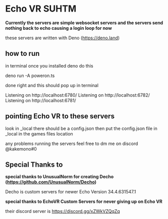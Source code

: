 # Echo VR SUHTM 


**Currently the servers are simple websocket servers and the servers send nothing back to echo causing a login loop for now**

these servers are written with Deno (https://deno.land)

## how to run

in terminal once you installed deno do this 

deno run -A poweron.ts

done right and this should pop up in terminal

Listening on http://localhost:6780/
Listening on http://localhost:6782/
Listening on http://localhost:6781/

## pointing Echo VR to these servers
look in _local there should be a config.json then
put the config.json file in _local in the games files location 

any problems running the servers feel free to dm me on discord @kakemono#0

## Special Thanks to

**special thanks to UnusualNorm for creating Decho (https://github.com/UnusualNorm/Decho)**

Decho is custom servers for newer Echo Version  34.4.631547.1

**special thanks to EchoVR Custom Servers for never giving up on Echo VR** 

their discord server is https://discord.gg/xZWkVZQqZq

